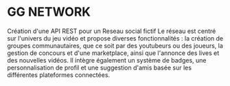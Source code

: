 # GG NETWORK

Création d'une API REST pour un Reseau social fictif
Le réseau est centré sur l'univers du jeu vidéo et propose diverses fonctionnalités : la création de groupes communautaires, que ce soit par des youtubeurs ou des joueurs, la gestion de concours et d'une marketplace, ainsi que l'annonce des lives et des nouvelles vidéos. Il intègre également un système de badges, une personnalisation de profil et une suggestion d'amis basée sur les différentes plateformes connectées.
